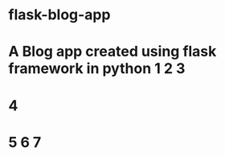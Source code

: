 # flask-blog-app
A Blog app created using flask framework in python
1
2
3
=======
4
=======
5
6
7
=======
